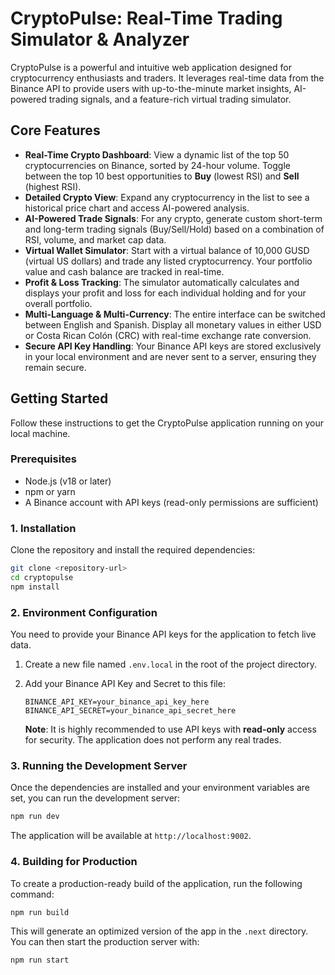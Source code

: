 # CryptoPulse: Real-Time Trading Simulator & Analyzer

CryptoPulse is a powerful and intuitive web application designed for cryptocurrency enthusiasts and traders. It leverages real-time data from the Binance API to provide users with up-to-the-minute market insights, AI-powered trading signals, and a feature-rich virtual trading simulator.

## Core Features

- **Real-Time Crypto Dashboard**: View a dynamic list of the top 50 cryptocurrencies on Binance, sorted by 24-hour volume. Toggle between the top 10 best opportunities to **Buy** (lowest RSI) and **Sell** (highest RSI).
- **Detailed Crypto View**: Expand any cryptocurrency in the list to see a historical price chart and access AI-powered analysis.
- **AI-Powered Trade Signals**: For any crypto, generate custom short-term and long-term trading signals (Buy/Sell/Hold) based on a combination of RSI, volume, and market cap data.
- **Virtual Wallet Simulator**: Start with a virtual balance of 10,000 GUSD (virtual US dollars) and trade any listed cryptocurrency. Your portfolio value and cash balance are tracked in real-time.
- **Profit & Loss Tracking**: The simulator automatically calculates and displays your profit and loss for each individual holding and for your overall portfolio.
- **Multi-Language & Multi-Currency**: The entire interface can be switched between English and Spanish. Display all monetary values in either USD or Costa Rican Colón (CRC) with real-time exchange rate conversion.
- **Secure API Key Handling**: Your Binance API keys are stored exclusively in your local environment and are never sent to a server, ensuring they remain secure.

## Getting Started

Follow these instructions to get the CryptoPulse application running on your local machine.

### Prerequisites

- Node.js (v18 or later)
- npm or yarn
- A Binance account with API keys (read-only permissions are sufficient)

### 1. Installation

Clone the repository and install the required dependencies:

```bash
git clone <repository-url>
cd cryptopulse
npm install
```

### 2. Environment Configuration

You need to provide your Binance API keys for the application to fetch live data.

1.  Create a new file named `.env.local` in the root of the project directory.
2.  Add your Binance API Key and Secret to this file:

    ```
    BINANCE_API_KEY=your_binance_api_key_here
    BINANCE_API_SECRET=your_binance_api_secret_here
    ```

    **Note**: It is highly recommended to use API keys with **read-only** access for security. The application does not perform any real trades.

### 3. Running the Development Server

Once the dependencies are installed and your environment variables are set, you can run the development server:

```bash
npm run dev
```

The application will be available at `http://localhost:9002`.

### 4. Building for Production

To create a production-ready build of the application, run the following command:

```bash
npm run build
```

This will generate an optimized version of the app in the `.next` directory. You can then start the production server with:

```bash
npm run start
```
